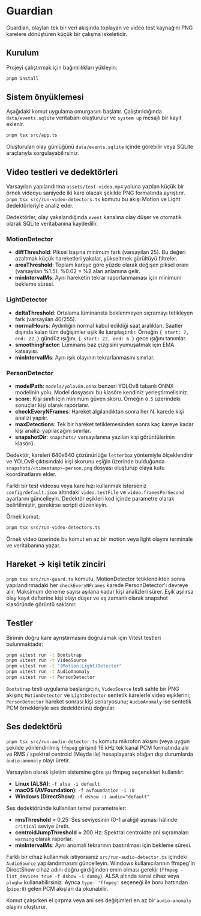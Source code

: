 # Guardian

Guardian, olayları tek bir veri akışında toplayan ve video test kaynağını PNG karelere dönüştüren küçük bir çalışma iskeletidir.

## Kurulum

Projeyi çalıştırmak için bağımlılıkları yükleyin:

```bash
pnpm install
```

## Sistem önyüklemesi

Aşağıdaki komut uygulama omurgasını başlatır. Çalıştırıldığında `data/events.sqlite` veritabanı oluşturulur ve `system up` mesajlı bir kayıt eklenir.

```bash
pnpm tsx src/app.ts
```

Oluşturulan olay günlüğünü `data/events.sqlite` içinde görebilir veya SQLite araçlarıyla sorgulayabilirsiniz.

## Video testleri ve dedektörleri

Varsayılan yapılandırma `assets/test-video.mp4` yoluna yazılan küçük bir örnek videoyu saniyede iki kare olacak şekilde PNG formatında ayrıştırır. `pnpm tsx src/run-video-detectors.ts` komutu bu akışı Motion ve Light dedektörleriyle analiz eder.

Dedektörler, olay yakalandığında `event` kanalına olay düşer ve otomatik olarak SQLite veritabanına kaydedilir.

### MotionDetector

- **diffThreshold**: Piksel başına minimum fark (varsayılan 25). Bu değeri azaltmak küçük hareketleri yakalar, yükseltmek gürültüyü filtreler.
- **areaThreshold**: Toplam kareye göre yüzde olarak değişen piksel oranı (varsayılan %1.5). %0.02 = %2 alan anlamına gelir.
- **minIntervalMs**: Aynı hareketin tekrar raporlanmaması için minimum bekleme süresi.

### LightDetector

- **deltaThreshold**: Ortalama lüminansta beklenmeyen sıçramayı tetikleyen fark (varsayılan 40/255).
- **normalHours**: Aydınlığın normal kabul edildiği saat aralıkları. Saatler dışında kalan tüm değişimler eşik ile karşılaştırılır. Örneğin `{ start: 7, end: 22 }` gündüz ışığını, `{ start: 22, end: 6 }` gece ışığını tanımlar.
- **smoothingFactor**: Lüminans baz çizgisini yumuşatmak için EMA katsayısı.
- **minIntervalMs**: Aynı ışık olayının tekrarlanmasını sınırlar.

### PersonDetector

- **modelPath**: `models/yolov8n.onnx` benzeri YOLOv8 tabanlı ONNX modelinin yolu. Model dosyasını bu klasöre kendiniz yerleştirmelisiniz.
- **score**: Kişi sınıfı için minimum güven skoru. Örneğin `0.5` üzerindeki sonuçlar kişi olarak raporlanır.
- **checkEveryNFrames**: Hareket algılandıktan sonra her N. karede kişi analizi yapılır.
- **maxDetections**: Tek bir hareket tetiklemesinden sonra kaç kareye kadar kişi analizi yapılacağını sınırlar.
- **snapshotDir**: `snapshots/` varsayılanına yazılan kişi görüntülerinin klasörü.

Dedektör, kareleri 640x640 çözünürlüğe `letterbox` yöntemiyle ölçeklendirir ve YOLOv8 çıktısındaki kişi skorunu eşiğin üzerinde bulduğunda `snapshots/<timestamp>-person.png` dosyası oluşturup olaya kutu koordinatlarını ekler.

Farklı bir test videosu veya kare hızı kullanmak isterseniz `config/default.json` altındaki `video.testFile` ve `video.framesPerSecond` ayarlarını güncelleyin. Dedektör eşikleri kod içinde parametre olarak belirtilmiştir, gerekirse scripti düzenleyin.

Örnek komut:

```bash
pnpm tsx src/run-video-detectors.ts
```

Örnek video üzerinde bu komut en az bir motion veya light olayını terminale ve veritabanına yazar.

## Hareket → kişi tetik zinciri

`pnpm tsx src/run-guard.ts` komutu, MotionDetector tetiklendikten sonra yapılandırmadaki her `checkEveryNFrames` karede PersonDetector'ı devreye alır. Maksimum deneme sayısı aşılana kadar kişi analizleri sürer. Eşik aşılırsa olay kayıt defterine kişi olayı düşer ve eş zamanlı olarak snapshot klasöründe görüntü saklanır.

## Testler

Birimin doğru kare ayrıştırmasını doğrulamak için Vitest testleri bulunmaktadır:

```bash
pnpm vitest run -t Bootstrap
pnpm vitest run -t VideoSource
pnpm vitest run -t "(Motion|Light)Detector"
pnpm vitest run -t AudioAnomaly
pnpm vitest run -t PersonDetector
```

`Bootstrap` testi uygulama başlangıcını, `VideoSource` testi sahte bir PNG akışını; `MotionDetector` ve `LightDetector` sentetik karelerle video eşiklerini; `PersonDetector` hareket sonrası kişi senaryosunu; `AudioAnomaly` ise sentetik PCM örnekleriyle ses dedektörünü doğrular.

## Ses dedektörü

`pnpm tsx src/run-audio-detector.ts` komutu mikrofon akışını (veya uygun şekilde yönlendirilmiş `ffmpeg` girişini) 16 kHz tek kanal PCM formatında alır ve RMS / spektral centroid (Meyda ile) hesaplayarak olağan dışı durumlarda `audio-anomaly` olayı üretir.

Varsayılan olarak işletim sistemine göre şu ffmpeg seçenekleri kullanılır:

- **Linux (ALSA)**: `-f alsa -i default`
- **macOS (AVFoundation)**: `-f avfoundation -i :0`
- **Windows (DirectShow)**: `-f dshow -i audio="default"`

Ses dedektöründe kullanılan temel parametreler:

- **rmsThreshold** ≈ 0.25: Ses seviyesinin (0-1 aralığı) aşması hâlinde `critical` seviye üretir.
- **centroidJumpThreshold** ≈ 200 Hz: Spektral centroidte ani sıçramaları `warning` olarak raporlar.
- **minIntervalMs**: Aynı anomali tekrarının bastırılması için bekleme süresi.

Farklı bir cihaz kullanmak istiyorsanız `src/run-audio-detector.ts` içindeki `AudioSource` yapılandırmasını güncelleyin. Windows kullanıcılarının ffmpeg'in DirectShow cihaz adını doğru girdiğinden emin olması gerekir (`ffmpeg -list_devices true -f dshow -i dummy`). ALSA altında sanal cihaz veya `plughw` kullanabilirsiniz. Ayrıca `type: 'ffmpeg'` seçeneği ile boru hattından (`pipe:0`) gelen PCM akışları da okunabilir.

Komut çalışırken el çırpma veya ani ses değişimleri en az bir `audio-anomaly` olayını oluşturur.
